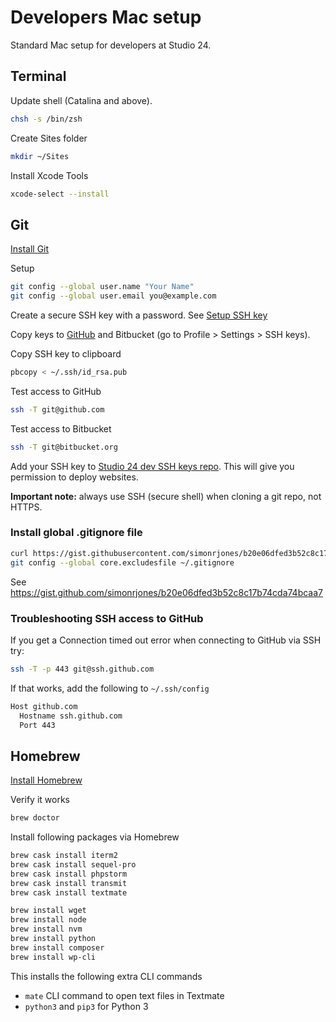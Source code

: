 # Developers Mac setup 

Standard Mac setup for developers at Studio 24.

## Terminal

Update shell (Catalina and above).

```bash
chsh -s /bin/zsh
```

Create Sites folder

```bash
mkdir ~/Sites
```

Install Xcode Tools

```bash
xcode-select --install
```

## Git

[Install Git](https://git-scm.com/download/mac)

Setup

```bash
git config --global user.name "Your Name"
git config --global user.email you@example.com
```

Create a secure SSH key with a password. See [Setup SSH key](https://help.github.com/en/github/authenticating-to-github/generating-a-new-ssh-key-and-adding-it-to-the-ssh-agent)

Copy keys to [GitHub](https://github.com/settings/keys) and Bitbucket (go to Profile > Settings > SSH keys).

Copy SSH key to clipboard

```bash
pbcopy < ~/.ssh/id_rsa.pub
```

Test access to GitHub

```bash
ssh -T git@github.com
```

Test access to Bitbucket

```bash
ssh -T git@bitbucket.org
```

Add your SSH key to [Studio 24 dev SSH keys repo](https://bitbucket.org/studio24/ssh-keys). This will give you permission to deploy websites.

**Important note:** always use SSH (secure shell) when cloning a git repo, not HTTPS.

### Install global .gitignore file

```bash
curl https://gist.githubusercontent.com/simonrjones/b20e06dfed3b52c8c17b74cda74bcaa7/raw/b78800019c9c0dfdd0f815edacc06fc37e02bad3/.gitignore > ~/.gitignore 
git config --global core.excludesfile ~/.gitignore
```

See https://gist.github.com/simonrjones/b20e06dfed3b52c8c17b74cda74bcaa7

### Troubleshooting SSH access to GitHub

If you get a Connection timed out error when connecting to GitHub via SSH try:

```bash
ssh -T -p 443 git@ssh.github.com
```

If that works, add the following to `~/.ssh/config`

```bash
Host github.com
  Hostname ssh.github.com
  Port 443
```

## Homebrew

[Install Homebrew](https://brew.sh)

Verify it works

```bash
brew doctor
```

Install following packages via Homebrew

```bash
brew cask install iterm2
brew cask install sequel-pro
brew cask install phpstorm
brew cask install transmit
brew cask install textmate

brew install wget
brew install node
brew install nvm
brew install python
brew install composer
brew install wp-cli
```

This installs the following extra CLI commands

* `mate` CLI command to open text files in Textmate
* `python3` and `pip3` for Python 3
